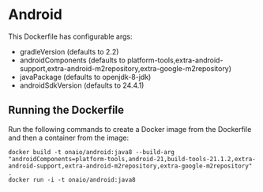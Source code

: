# Android

This Dockerfile has configurable args:

  - gradleVersion (defaults to 2.2)
  - androidComponents (defaults to platform-tools,extra-android-support,extra-android-m2repository,extra-google-m2repository)
  - javaPackage (defaults to openjdk-8-jdk)
  - androidSdkVersion (defaults to 24.4.1)

## Running the Dockerfile

Run the following commands to create a Docker image from the Dockerfile and then a container from the image:

    docker build -t onaio/android:java8 --build-arg "androidComponents=platform-tools,android-21,build-tools-21.1.2,extra-android-support,extra-android-m2repository,extra-google-m2repository" .
    docker run -i -t onaio/android:java8
